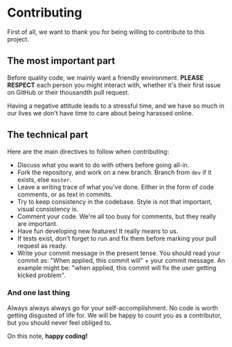 # Contributing

First of all, we want to thank you for being willing to contribute to this project.


## The most important part

Before quality code, we mainly want a friendly environment. **PLEASE RESPECT** each person you might interact with, whether it's their first issue on GitHub or their thousandth pull request.

Having a negative attitude leads to a stressful time, and we have so much in our lives we don't have time to care about being harassed online.


## The technical part

Here are the main directives to follow when contributing:

- Discuss what you want to do with others before going all-in.
- Fork the repository, and work on a new branch. Branch from `dev` if it exists, else `master`.
- Leave a writing trace of what you've done. Either in the form of code comments, or as text in commits.
- Try to keep consistency in the codebase. Style is not that important, visual consistency is.
- Comment your code. We're all too busy for comments, but they really are important.
- Have fun developing new features! It really means to us.
- If tests exist, don't forget to run and fix them before marking your pull request as ready.
- Write your commit message in the present tense. You should read your commit as: "When applied, this commit will" + your commit message. An example might be: "when applied, this commit will fix the user getting kicked problem".


### And one last thing

Always always always go for your self-accomplishment. No code is worth getting disgusted of life for.
We will be happy to count you as a contributor, but you should never feel obliged to.

On this note, **happy coding!**
